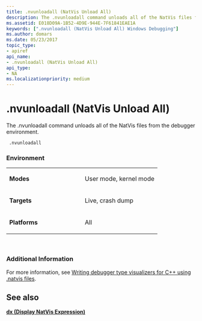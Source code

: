 ```yaml
---
title: .nvunloadall (NatVis Unload All)
description: The .nvunloadall command unloads all of the NatVis files from the debugger environment.
ms.assetid: E018D09A-1B52-4D9E-944E-7F61841EAE1A
keywords: [".nvunloadall (NatVis Unload All) Windows Debugging"]
ms.author: domars
ms.date: 05/23/2017
topic_type:
- apiref
api_name:
- .nvunloadall (NatVis Unload All)
api_type:
- NA
ms.localizationpriority: medium
---
```


# .nvunloadall (NatVis Unload All)


The .nvunloadall command unloads all of the NatVis files from the debugger environment.

```dbgcmd
 .nvunloadall 
```

### <span id="Environment"></span><span id="environment"></span><span id="ENVIRONMENT"></span>Environment

<table>
<colgroup>
<col width="50%" />
<col width="50%" />
</colgroup>
<tbody>
<tr class="odd">
<td align="left"><p><strong>Modes</strong></p></td>
<td align="left"><p>User mode, kernel mode</p></td>
</tr>
<tr class="even">
<td align="left"><p><strong>Targets</strong></p></td>
<td align="left"><p>Live, crash dump</p></td>
</tr>
<tr class="odd">
<td align="left"><p><strong>Platforms</strong></p></td>
<td align="left"><p>All</p></td>
</tr>
</tbody>
</table>

 

### <span id="Additional_Information"></span><span id="additional_information"></span><span id="ADDITIONAL_INFORMATION"></span>Additional Information

For more information, see [Writing debugger type visualizers for C++ using .natvis files](https://code.msdn.microsoft.com/windowsdesktop/Writing-type-visualizers-2eae77a2).

## <span id="see_also"></span>See also


[**dx (Display NatVis Expression)**](dx--display-visualizer-variables-.md)

 

 






